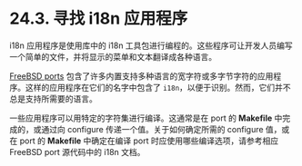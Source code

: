 # 24.3. 寻找 i18n 应用程序

i18n 应用程序是使用库中的 i18n 工具包进行编程的。这些程序可让开发人员编写一个简单的文件，并将显示的菜单和文本翻译成各种语言。

[FreeBSD ports](https://www.freebsd.org/ports/) 包含了许多内置支持多种语言的宽字符或多字节字符的应用程序。这样的应用程序在它们的名字中包含了 `i18n`，以便于识别。然而，它们并不总是支持所需要的语言。

一些应用程序可以用特定的字符集进行编译。这通常是在 port 的 **Makefile** 中完成的，或通过向 configure 传递一个值。关于如何确定所需的 configure 值，或在 port 的 **Makefile** 中确定在编译 port 时应使用哪些编译选项，请参考相应 FreeBSD port 源代码中的 i18n 文档。